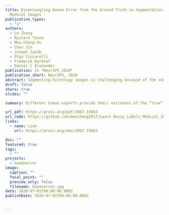 ```yaml
---
title: Disentangling Human Error from the Ground Truth in Segmentation of
  Medical Images
publication_types:
  - "1"
authors:
  - Le Zhang
  - Ryutaro Tanno
  - Mou-Cheng Xu
  - Chen Jin
  - Joseph Jacob
  - Olga Ciccarelli
  - Frederik Barkhof
  - Daniel C Alexander
publication: In *NeurIPS 2020*
publication_short: NeurIPS, 2020
abstract: Segmenting histology images is challenging because of the sheer size of the images with millions or even billions of pixels. Typical solutions include dividing input images into patches of fixed size and/or down-sampling to meet memory constraints. Such operations incur information loss in the field-of-view (FoV) i.e., spatial coverage and the image resolution. The impact on segmentation performance is, however, as yet understudied. In this work, we start with a motivational experiment which demonstrates that the trade-off between FoV and resolution affects the segmentation performance on ultra-high resolution images—and furthermore, its influence also varies spatially according to the local patterns in different areas. We then introduce foveation module, a learnable “dataloader” which, for a given ultra-high resolution image, adaptively chooses the appropriate configuration (FoV/resolution trade-off) of the input patch to feed to the downstream segmentation model at each spatial location of the image. The foveation module is jointly trained with the segmentation network to maximise the task performance. We demonstrate on three publicly available high-resolution image datasets that the foveation module consistently improves segmentation performance over the cases trained with patches of fixed FoV/resolution trade-off. Our approach achieves the SoTA performance on the DeepGlobe aerial image dataset. On the Gleason2019 histopathology dataset, our model achieves better segmentation accuracy for the two most clinically important and ambiguous classes (Gleason Grade 3 and 4) than the top performers in the challenge by 13.1% and 7.5%, and improves on the average performance of 6 human experts by 6.5% and 7.5%. Our code and trained models are available at [https://github.com/lxasqjc/Foveation-Segmentation](https://github.com/lxasqjc/Foveation-Segmentation).
draft: false
share: true
slides: ""

summary: Different human experts provide their estimates of the “true” segmentation labels under the influence of their own biases and competence levels. Treating these noisy labels blindly as the ground truth limits the performance that automatic segmentation algorithms can achieve. In this work, we present a method for jointly learning, from purely noisy observations alone, the reliability of individual annotators and the true segmentation label distributions, using two coupled CNNs.

url_pdf: https://arxiv.org/pdf/2007.15963
url_code: https://github.com/moucheng2017/Learn_Noisy_Labels_Medical_Images
links:
  - name: Link
    url: https://arxiv.org/abs/2007.15963

doi: ""
featured: true
tags:
  - ""
projects:
  - humanerror
image:
  caption: ""
  focal_point: ""
  preview_only: false
  filename: humanerror.jpg
date: 2020-07-01T00:00:00.000Z
publishDate: 2020-07-01T00:00:00.000Z


---
```


<!-- {{% callout note %}}
Click the *Cite* button above to demo the feature to enable visitors to import publication metadata into their reference management software.
{{% /callout %}}

{{% callout note %}}
Create your slides in Markdown - click the *Slides* button to check out the example.
{{% /callout %}} -->

<!-- Supplementary notes can be added here, including [code, math, and images](https://wowchemy.com/docs/writing-markdown-latex/). -->
